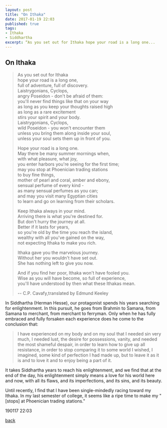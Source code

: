 ```yaml
---
layout: post
title: "On Ithaka"
date: 2017-01-19 22:03
published: true
tags:
- Ithaka
- Siddhartha
excerpt: “As you set out for Ithaka hope your road is a long one...
---
```


## [](#header-2)On Ithaka

>As you set out for Ithaka<br/>
>hope your road is a long one,<br/>
>full of adventure, full of discovery.<br/>
>Laistrygonians, Cyclops,<br/>
>angry Poseidon - don't be afraid of them:<br/>
>you'll never find things like that on your way<br/>
>as long as you keep your thoughts raised high<br/>
>as long as a rare excitement<br/>
>stirs your spirit and your body.<br/>
>Laistrygonians, Cyclops,<br/>
>wild Poseidon - you won't encounter them<br/>
>unless you bring them along inside your soul,<br/>
>unless your soul sets them up in front of you.<br/>
>
>Hope your road is a long one.<br/>
>May there be many summer mornings when,<br/>
>with what pleasure, what joy,<br/>
>you enter harbors you're seeing for the first time;<br/>
>may you stop at Phoenician trading stations<br/>
>to buy fine things,<br/>
>mother of pearl and coral, amber and ebony,<br/>
>sensual perfume of every kind -<br/>
>as many sensual perfumes as you can;<br/>
>and may you visit many Egyptian cities<br/>
>to learn and go on learning from their scholars.<br/>
>
>Keep Ithaka always in your mind.<br/>
>Arriving there is what you're destined for.<br/>
>But don't hurry the journey at all.<br/>
>Better if it lasts for years,<br/>
>so you're old by the time you reach the island,<br/>
>wealthy with all you've gained on the way,<br/>
>not expecting Ithaka to make you rich.<br/>
>
>Ithaka gave you the marvelous journey.<br/>
>Without her you wouldn't have set out.<br/>
>She has nothing left to give you now.<br/>
>
>And if you find her poor, Ithaka won't have fooled you.<br/>
>Wise as you will have become, so full of experience,<br/>
>you'll have understood by then what these Ithakas mean.<br/>
>
>-- C.P. Cavafy,translated by Edmund Keeley

In Siddhartha (Herman Hesse), our protagonist spends his years searching for enlightenment. In this pursuit, he goes from Brahmin to Samana, from Samana to merchant, from merchant to ferryman. Only when he has fully embraced and fully forsaken each experience does he come to the conclusion that:

>I have experienced on my body and on my soul that I needed sin very much, I needed lust, the desire for possessions, vanity, and needed the most shameful despair, in order to learn how to give up all resistance, in order to stop comparing it to some world I wished, I imagined, some kind of perfection I had made up, but to leave it as it is and to love it and to enjoy being a part of it.

It takes Siddhartha years to reach his enlightenment, and we find that at the end of the day, his enlightenment simply means a love for his world here and now, with all its flaws, and its imperfections, and its sins, and its beauty.

Until recently, I find that I have been single-mindedly racing toward my Ithaka. In my last semester of college, it seems like a ripe time to make my "[stops] at Phoenician trading stations."

190117 22:03

[back](/index)
